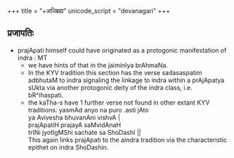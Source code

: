 +++
title = "+अधिब्रह्म"
unicode_script = "devanagari"
+++

## प्रजापतिः
- prajApati himself could have originated as a protogonic manifestation of indra : MT
  - we have hints of that in the jaiminIya brAhmaNa.
  - In the KYV tradition this section has the verse sadasaspatim adbhutaM to indra signaling the linkage to indra within a prAjApatya sUkta via another protogonic deity of the indra class, i.e. bR^ihaspati.
  - the kaTha-s have 1 further verse not found in other extant KYV traditions: 
    yasmAd anyo na puro .asti jAto  
    ya Avivesha bhuvanAni vishvA |  
    prajApatiH prajayA saMvidAnaH   
    trINi jyotIgMShi sachate sa ShoDashI ||  
    This again links prajApati to the aindra tradition via the characteristic epithet on indra ShoDashin.
